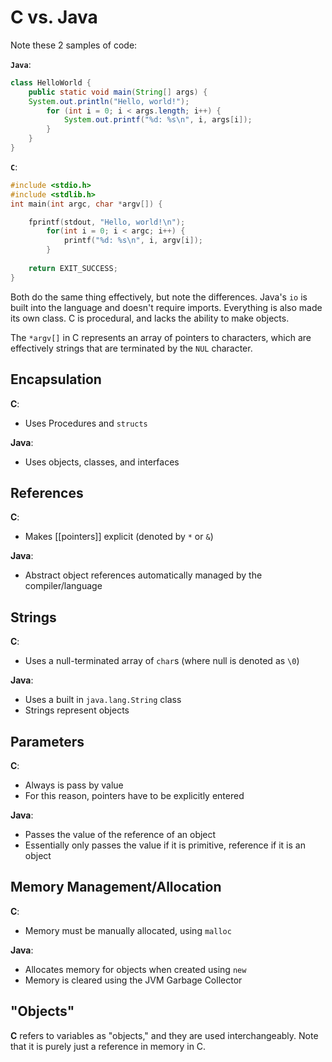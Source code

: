 # C vs. Java

Note these 2 samples of code:

**`Java`**:

```java
class HelloWorld {
	public static void main(String[] args) {
	System.out.println("Hello, world!");
		for (int i = 0; i < args.length; i++) {
			System.out.printf("%d: %s\n", i, args[i]);
		}
	}
}
```

**`C`**:

```c
#include <stdio.h>
#include <stdlib.h>
int main(int argc, char *argv[]) {

	fprintf(stdout, "Hello, world!\n");
		for(int i = 0; i < argc; i++) {
			printf("%d: %s\n", i, argv[i]);
		}
	
	return EXIT_SUCCESS;
}
```

Both do the same thing effectively, but note the differences. Java's `io` is built into the language and doesn't require imports. Everything is also made its own class. C is procedural, and lacks the ability to make objects. 

The `*argv[]` in C represents an array of pointers to characters, which are effectively strings that are terminated by the `NUL` character.

## Encapsulation
**C**:
- Uses Procedures and `structs`

**Java**:
- Uses objects, classes, and interfaces

## References
**C**:
- Makes [[pointers]] explicit (denoted by `*` or `&`)

**Java**:
- Abstract object references automatically managed by the compiler/language

## Strings
**C**:
- Uses a null-terminated array of `char`s (where null is denoted as `\0`)

**Java**:
- Uses a built in `java.lang.String` class
- Strings represent objects

## Parameters
**C**:
- Always is pass by value
- For this reason, pointers have to be explicitly entered

**Java**: 
- Passes the value of the reference of an object
- Essentially only passes the value if it is primitive, reference if it is an object

## Memory Management/Allocation
**C**:
- Memory must be manually allocated, using `malloc`

**Java**:
- Allocates memory for objects when created using `new`
- Memory is cleared using the JVM Garbage Collector

## "Objects"
**C** refers to variables as "objects," and they are used interchangeably. Note that it is purely just a reference in memory in C.